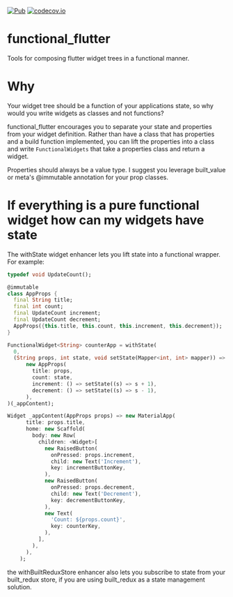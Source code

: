 [![Pub](https://img.shields.io/pub/v/functional_flutter.svg)](https://pub.dartlang.org/packages/functional_flutter)
[![codecov.io](http://codecov.io/github/davidmarne/functional_flutter/coverage.svg?branch=master)](http://codecov.io/github/davidmarne/functional_flutter?branch=master)

# functional_flutter

Tools for composing flutter widget trees in a functional manner.

# Why

Your widget tree should be a function of your applications state, so why would you write widgets as classes and not functions?

functional_flutter encourages you to separate your state and properties from your widget definition. Rather than have a class that has properties and a build function implemented, you can lift the properties into a class and write `FunctionalWidgets` that take a properties class and return a widget.

Properties should always be a value type. I suggest you leverage built_value or meta's @immutable annotation for your prop classes.

# If everything is a pure functional widget how can my widgets have state

The withState widget enhancer lets you lift state into a functional wrapper. For example:

```dart
typedef void UpdateCount();

@immutable
class AppProps {
  final String title;
  final int count;
  final UpdateCount increment;
  final UpdateCount decrement;
  AppProps({this.title, this.count, this.increment, this.decrement});
}

FunctionalWidget<String> counterApp = withState(
  0,
  (String props, int state, void setState(Mapper<int, int> mapper)) =>
      new AppProps(
        title: props,
        count: state,
        increment: () => setState((s) => s + 1),
        decrement: () => setState((s) => s - 1),
      ),
)(_appContent);

Widget _appContent(AppProps props) => new MaterialApp(
      title: props.title,
      home: new Scaffold(
        body: new Row(
          children: <Widget>[
            new RaisedButton(
              onPressed: props.increment,
              child: new Text('Increment'),
              key: incrementButtonKey,
            ),
            new RaisedButton(
              onPressed: props.decrement,
              child: new Text('Decrement'),
              key: decrementButtonKey,
            ),
            new Text(
              'Count: ${props.count}',
              key: counterKey,
            ),
          ],
        ),
      ),
    );
```

the withBuiltReduxStore enhancer also lets you subscribe to state
from your built_redux store, if you are using built_redux as a 
state management solution.